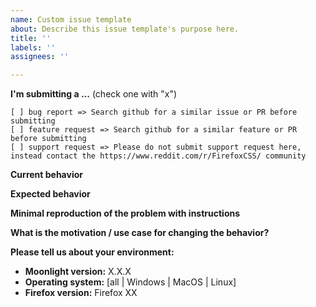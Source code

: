 ```yaml
---
name: Custom issue template
about: Describe this issue template's purpose here.
title: ''
labels: ''
assignees: ''

---
```


<!-- Disclaimer  -->
<!-- Moonlight is built on top of the default Firefox theme. In order to avoid breaking changes, customisation is kept to a minimum and to the core. As such, extensions are not supported out of the box but if you'd like to customize your favorite extension feel free to drop a file into the custom folder and submit a PR. Thank you for your understanding. -->

**I'm submitting a ...**  (check one with "x")
```
[ ] bug report => Search github for a similar issue or PR before submitting
[ ] feature request => Search github for a similar feature or PR before submitting
[ ] support request => Please do not submit support request here, instead contact the https://www.reddit.com/r/FirefoxCSS/ community
```

**Current behavior**
<!-- Describe how the bug manifests. -->

**Expected behavior**
<!-- Describe what the behavior would be without the bug. -->

**Minimal reproduction of the problem with instructions**
<!--
If the current behavior is a bug please provide the *STEPS TO REPRODUCE* and screenshots.
-->

**What is the motivation / use case for changing the behavior?**
<!-- Describe the motivation or the concrete use case -->

**Please tell us about your environment:**
<!-- Operating system, Browser extensions, ... -->
<!-- Check the version in package.json -->
* **Moonlight version:** X.X.X
* **Operating system:** [all | Windows | MacOS | Linux]
* **Firefox version:** Firefox XX
